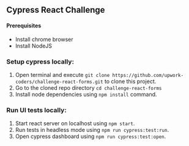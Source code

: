 ## Cypress React Challenge

#### Prerequisites
- Install chrome browser
- Install NodeJS

### Setup cypress locally:
1. Open terminal and execute `git clone https://github.com/upwork-coders/challenge-react-forms.git` to clone this project.
2. Go to the cloned repo directory `cd challenge-react-forms`
3. Install node dependencies using `npm install` command.

### Run UI tests locally:
1. Start react server on localhost using `npm start`.
2. Run tests in headless mode using `npm run cypress:test:run`.
3. Open cypress dashboard using `npm run cypress:test:open`.